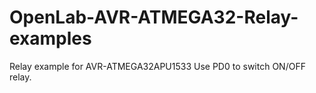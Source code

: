 # OpenLab-AVR-ATMEGA32-Relay-examples
Relay example for AVR-ATMEGA32APU1533 Use PD0 to switch ON/OFF relay.
